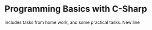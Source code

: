 # Programming Basics with C-Sharp
 Includes tasks from home work, and some practical tasks.
New line